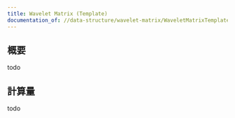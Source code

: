 ```yaml
---
title: Wavelet Matrix (Template)
documentation_of: //data-structure/wavelet-matrix/WaveletMatrixTemplate.hpp
---
```


## 概要

todo

## 計算量
todo